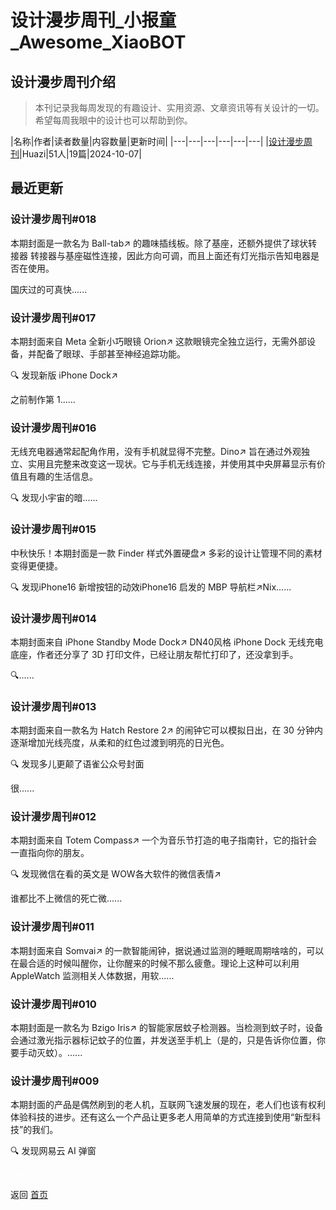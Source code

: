 # 设计漫步周刊_小报童_Awesome_XiaoBOT

## 设计漫步周刊介绍
> 本刊记录我每周发现的有趣设计、实用资源、文章资讯等有关设计的一切。希望每周我眼中的设计也可以帮助到你。  
  


|名称|作者|读者数量|内容数量|更新时间|
|---|---|---|---|---|---|
|[设计漫步周刊](https://xiaobot.net/p/DesignStroll?refer=0b133df9-27dc-423b-8101-639049001c13)|Huazi|51人|19篇|2024-10-07|

## 最近更新
### 设计漫步周刊#018

本期封面是一款名为 Ball-tab↗︎ 的趣味插线板。除了基座，还额外提供了球状转接器
转接器与基座磁性连接，因此方向可调，而且上面还有灯光指示告知电器是否在使用。

国庆过的可真快......

### 设计漫步周刊#017

本期封面来自 Meta 全新小巧眼镜 Orion↗︎ 这款眼镜完全独立运行，无需外部设备，并配备了眼球、手部甚至神经追踪功能。

🔍 发现新版 iPhone Dock↗︎

之前制作第 1......

### 设计漫步周刊#016

无线充电器通常起配角作用，没有手机就显得不完整。Dino↗︎
旨在通过外观独立、实用且完整来改变这一现状。它与手机无线连接，并使用其中央屏幕显示有价值且有趣的生活信息。

🔍 发现小宇宙的暗......

### 设计漫步周刊#015

中秋快乐！本期封面是一款 Finder 样式外置硬盘↗︎ 多彩的设计让管理不同的素材变得更便捷。

🔍 发现iPhone16 新增按钮的动效iPhone16 启发的 MBP 导航栏↗︎Nix......

### 设计漫步周刊#014

本期封面来自 iPhone Standby Mode Dock↗︎ DN40风格 iPhone Dock 无线充电底座，作者还分享了 3D
打印文件，已经让朋友帮忙打印了，还没拿到手。

🔍......

### 设计漫步周刊#013

本期封面来自一款名为 Hatch Restore 2↗︎ 的闹钟它可以模拟日出，在 30 分钟内逐渐增加光线亮度，从柔和的红色过渡到明亮的日光色。

🔍 发现多儿更颠了语雀公众号封面

很......

### 设计漫步周刊#012

本期封面来自 Totem Compass↗︎ 一个为音乐节打造的电子指南针，它的指针会一直指向你的朋友。

🔍 发现微信在看的英文是 WOW各大软件的微信表情↗︎

谁都比不上微信的死亡微......

### 设计漫步周刊#011

本期封面来自 Somvai↗︎ 的一款智能闹钟，据说通过监测的睡眠周期啥啥的，可以在最合适的时候叫醒你，让你醒来的时候不那么疲惫。理论上这种可以利用
AppleWatch 监测相关人体数据，用软......

### 设计漫步周刊#010

本期封面是一款名为 Bzigo Iris↗︎
的智能家居蚊子检测器。当检测到蚊子时，设备会通过激光指示器标记蚊子的位置，并发送至手机上（是的，只是告诉你位置，你要手动灭蚊）。......

### 设计漫步周刊#009

本期封面的产品是偶然刷到的老人机，互联网飞速发展的现在，老人们也该有权利体验科技的进步。还有这么一个产品让更多老人用简单的方式连接到使用“新型科技”的我们。

🔍 发现网易云 AI 弹窗


<a href="https://github.com/Reno9527/awesome-xiaobot" style="color: white; text-decoration: none;">awesome-xiaobot</a>

返回 [首页](../README.md)
